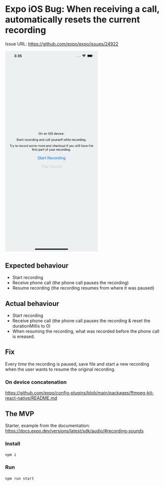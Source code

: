 # Expo iOS Bug: When receiving a call, automatically resets the current recording

Issue URL: https://github.com/expo/expo/issues/24922

<img src="./assets/demo.png" width="300">

## Expected behaviour

- Start recording
- Receive phone call (the phone call pauses the recording)
- Resume recording (the recording resumes from where it was paused)

## Actual behaviour

- Start recording
- Receive phone call (the phone call pauses the recording & reset the durationMillis to 0)
- When resuming the recording, what was recorded before the phone call is ereased.

## Fix

Every time the recording is paused, save file and start a new recording when the user wants to resume the original recording.

### On device concatenation

https://github.com/expo/config-plugins/blob/main/packages/ffmpeg-kit-react-native/README.md

## The MVP

Starter, example from the documentation: https://docs.expo.dev/versions/latest/sdk/audio/#recording-sounds

### Install

`npm i`

### Run

`npm run start`
